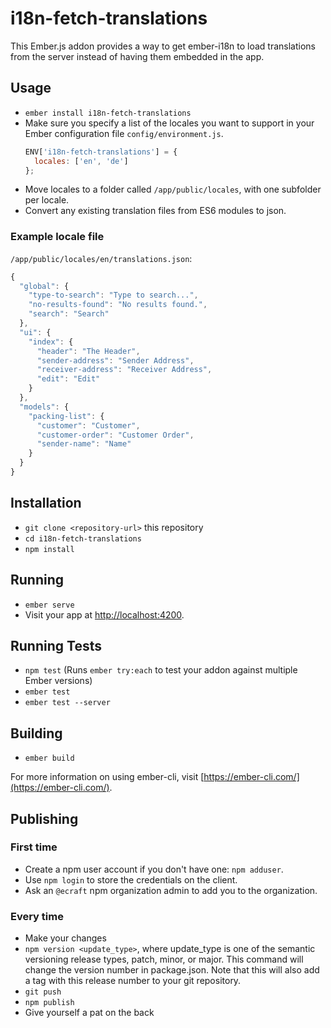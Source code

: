 # i18n-fetch-translations

This Ember.js addon provides a way to get ember-i18n to load translations from the server instead of having them embedded in the app.

## Usage

* `ember install i18n-fetch-translations`
* Make sure you specify a list of the locales you want to support in your Ember configuration file `config/environment.js`.
  ```js
  ENV['i18n-fetch-translations'] = {
    locales: ['en', 'de']
  };
  ```
* Move locales to a folder called `/app/public/locales`, with one subfolder per locale.
* Convert any existing translation files from ES6 modules to json.

### Example locale file

`/app/public/locales/en/translations.json`:

```js
{
  "global": {
    "type-to-search": "Type to search...",
    "no-results-found": "No results found.",
    "search": "Search"
  },
  "ui": {
    "index": {
      "header": "The Header",
      "sender-address": "Sender Address",
      "receiver-address": "Receiver Address",
      "edit": "Edit"
    }
  },
  "models": {
    "packing-list": {
      "customer": "Customer",
      "customer-order": "Customer Order",
      "sender-name": "Name"
    }
  }
}
```

## Installation

* `git clone <repository-url>` this repository
* `cd i18n-fetch-translations`
* `npm install`

## Running

* `ember serve`
* Visit your app at [http://localhost:4200](http://localhost:4200).

## Running Tests

* `npm test` (Runs `ember try:each` to test your addon against multiple Ember versions)
* `ember test`
* `ember test --server`

## Building

* `ember build`

For more information on using ember-cli, visit [https://ember-cli.com/](https://ember-cli.com/).

## Publishing

### First time

* Create a npm user account if you don't have one: `npm adduser`.
* Use `npm login` to store the credentials on the client.
* Ask an `@ecraft` npm organization admin to add you to the organization.

### Every time

* Make your changes
* `npm version <update_type>`, where update_type is one of the semantic versioning release types, patch, minor, or major. This command will change the version number in package.json. Note that this will also add a tag with this release number to your git repository.
* `git push`
* `npm publish`
* Give yourself a pat on the back
